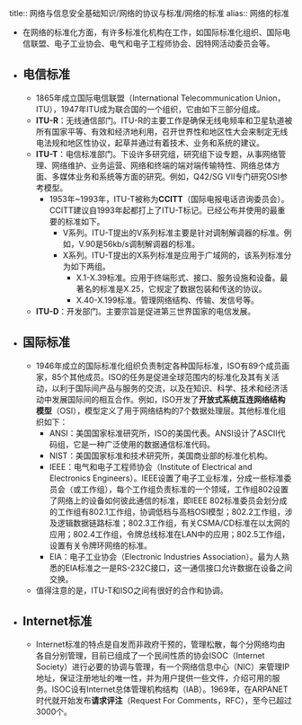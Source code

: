 title:: 网络与信息安全基础知识/网络的协议与标准/网络的标准
alias:: 网络的标准

- 在网络的标准化方面，有许多标准化机构在工作，如国际标准化组织、国际电信联盟、电子工业协会、电气和电子工程师协会、因特网活动委员会等。
- ## 电信标准
	- 1865年成立国际电信联盟（International Telecommunication Union，ITU），1947年ITU成为联合国的一个组织，它由如下三部分组成。
	- **ITU-R**：无线通信部门。ITU-R的主要工作是确保无线电频率和卫星轨道被所有国家平等、有效和经济地利用，召开世界性和地区性大会来制定无线电法规和地区性协议，起草并通过有着技术、业务和系统的建议。
	- **ITU-T**：电信标准部门。下设许多研究组，研究组下设专题，从事网络管理、网络维护、业务运营、网络和终端的端对端传输特性、网络总体方面、多媒体业务和系统等方面的研究。例如，Q42/SG VII专门研究OSI参考模型。
		- 1953年\~1993年，ITU-T被称为**CCITT**（国际电报电话咨询委员会）。CCITT建议自1993年起都打上了ITU-T标记。已经公布并使用的最重要的标准如下。
			- V系列。ITU-T提出的V系列标准主要是针对调制解调器的标准。例如，V.90是56kb/s调制解调器的标准。
			- X系列。ITU-T提出的X系列标准是应用于广域网的，该系列标准分为如下两组。
				- X.1-X.39标准。应用于终端形式、接口、服务设施和设备。最著名的标准是X.25，它规定了数据包装和传送的协议。
				- X.40-X.199标准。管理网络结构、传输、发信号等。
	- **ITU-D**：开发部门。主要宗旨是促进第三世界国家的电信发展。
- ## 国际标准
	- 1946年成立的国际标准化组织负责制定各种国际标准，ISO有89个成员画家，85个其他成员。ISO的任务是促进全球范围内的标准化及其有关活动，以利于国际间产品与服务的交流，以及在知识、科学、技术和经济活动中发展国际间的相互合作。例如，ISO开发了**开放式系统互连网络结构模型**（OSI），模型定义了用于网络结构的7个数据处理层。其他标准化组织如下：
		- ANSI：美国国家标准研究所，ISO的美国代表。ANSI设计了ASCII代码组，它是一种广泛使用的数据通信标准代码。
		- NIST：美国国家标准和技术研究所，美国商业部的标准化机构。
		- IEEE：电气和电子工程师协会（Institute of Electrical and Electronics Engineers）。IEEE设置了电子工业标准，分成一些标准委员会（或工作组），每个工作组负责标准的一个领域，工作组802设置了网络上的设备如何彼此通信的标准，即IEEE 802标准委员会划分成的工作组有802.1工作组，协调低档与高档OSI模型；802.2工作组，涉及逻辑数据链路标准；802.3工作组，有关CSMA/CD标准在以太网的应用；802.4工作组，令牌总线标准在LAN中的应用；802.5工作组，设置有关令牌环网络的标准。
		- EIA：电子工业协会（Electronic Industries Association）。最为人熟悉的EIA标准之一是RS-232C接口，这一通信接口允许数据在设备之间交换。
	- 值得注意的是，ITU-T和ISO之间有很好的合作和协调。
- ## Internet标准
	- Internet标准的特点是自发而非政府干预的，管理松散，每个分网络均由各自分别管理，目前已组成了一个民间性质的协会ISOC（Internet Society）进行必要的协调与管理，有一个网络信息中心（NIC）来管理IP地址，保证注册地址的唯一性，并为用户提供一些文件，介绍可用的服务。ISOC设有Internet总体管理机构结构（IAB）。1969年，在ARPANET时代就开始发布**请求评注**（Request For Comments，RFC），至今已超过3000个。